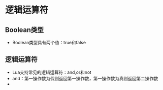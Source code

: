 # 逻辑运算符

## Boolean类型
* Boolean类型具有两个值：true和false

## 逻辑运算符
* Lua支持常见的逻辑运算符：and,or和not
* and：第一操作数为假则返回第一操作数，第一操作数为真则返回第二操作数
* 